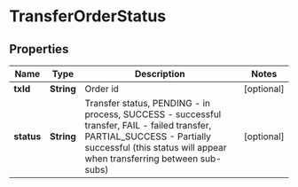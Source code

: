 
# TransferOrderStatus

## Properties

Name | Type | Description | Notes
------------ | ------------- | ------------- | -------------
**txId** | **String** | Order id |  [optional]
**status** | **String** | Transfer status, PENDING - in process, SUCCESS - successful transfer, FAIL - failed transfer, PARTIAL_SUCCESS - Partially successful (this status will appear when transferring between sub-subs) |  [optional]

